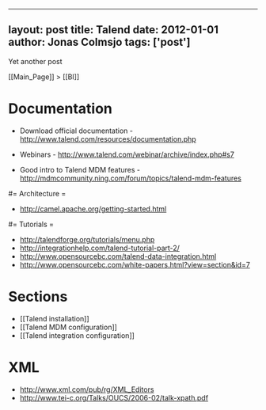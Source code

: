 
---
layout: post
title: Talend
date: 2012-01-01
author: Jonas Colmsjo
tags: ['post']
---

Yet another post





[[Main_Page]] > [[BI]]


# Documentation 

* Download official documentation - http://www.talend.com/resources/documentation.php
* Webinars - http://www.talend.com/webinar/archive/index.php#s7

* Good intro to Talend MDM features - http://mdmcommunity.ning.com/forum/topics/talend-mdm-features


#= Architecture =

* http://camel.apache.org/getting-started.html


#= Tutorials =

* http://talendforge.org/tutorials/menu.php
* http://integrationhelp.com/talend-tutorial-part-2/
* http://www.opensourcebc.com/talend-data-integration.html
* http://www.opensourcebc.com/white-papers.html?view=section&id=7


# Sections 

* [[Talend installation]]
* [[Talend MDM configuration]]
* [[Talend integration configuration]]



# XML 

* http://www.xml.com/pub/rg/XML_Editors
* http://www.tei-c.org/Talks/OUCS/2006-02/talk-xpath.pdf
